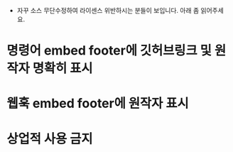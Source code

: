 - 자꾸 소스 무단수정하여 라이센스 위반하시는 분들이 보입니다. 아래 좀 읽어주세요.
# 명령어 embed footer에 깃허브링크 및 원작자 명확히 표시
# 웹훅 embed footer에 원작자 표시
# 상업적 사용 금지
